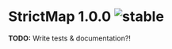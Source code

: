 
# StrictMap 1.0.0 ![stable](https://img.shields.io/badge/stability-stable-4EBA0F.svg?style=flat)

**TODO:** Write tests & documentation?!
